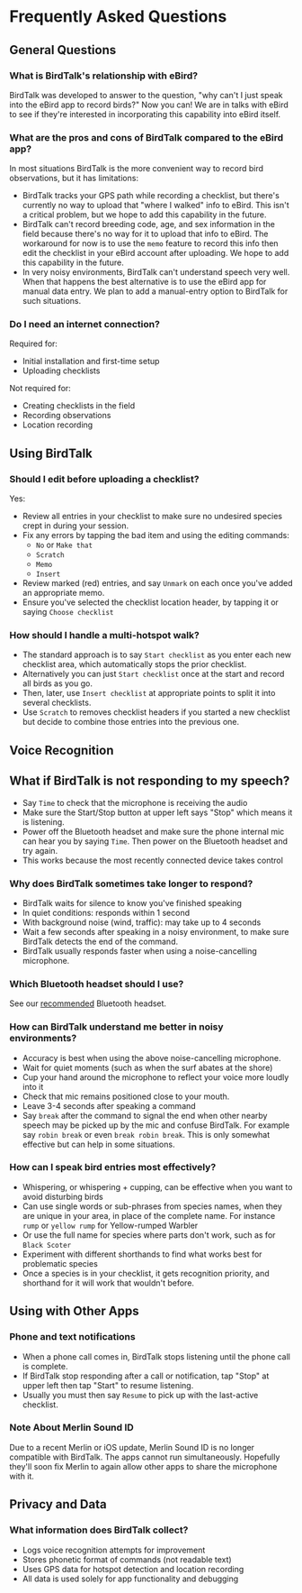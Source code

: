 # Frequently Asked Questions

## General Questions

### What is BirdTalk's relationship with eBird?

BirdTalk was developed to answer to the question, "why can't I just speak into the eBird app to record birds?"  Now you can!  We are in talks with eBird to see if they're interested in incorporating this capability into eBird itself.

### What are the pros and cons of BirdTalk compared to the eBird app?

In most situations BirdTalk is the more convenient way to record bird observations, but it has limitations:

- BirdTalk tracks your GPS path while recording a checklist, but there's currently no way to upload that "where I walked" info to eBird.  This isn't a critical problem, but we hope to add this capability in the future.
- BirdTalk can't record breeding code, age, and sex information in the field because there's no way for it to upload that info to eBird.  The workaround for now is to use the `memo` feature to record this info then edit the checklist in your eBird account after uploading.  We hope to add this capability in the future.
- In very noisy environments, BirdTalk can't understand speech very well.  When that happens the best alternative is to use the eBird app for manual data entry.  We plan to add a manual-entry option to BirdTalk for such situations.

### Do I need an internet connection?

Required for:

- Initial installation and first-time setup
- Uploading checklists

Not required for:

- Creating checklists in the field
- Recording observations
- Location recording

## Using BirdTalk

### Should I edit before uploading a checklist?

Yes:

- Review all entries in your checklist to make sure no undesired species crept in during your session.
- Fix any errors by tapping the bad item and using the editing commands:
    - `No` or `Make that`
    - `Scratch`
    - `Memo`
    - `Insert`
- Review marked (red) entries, and say `Unmark` on each once you've added an appropriate memo.
- Ensure you've selected the checklist location header, by tapping it or saying `Choose checklist`

### How should I handle a multi-hotspot walk?

- The standard approach is to say `Start checklist` as you enter each new checklist area, which automatically stops the prior checklist.
- Alternatively you can just `Start checklist` once at the start and record all birds as you go.
- Then, later, use `Insert checklist` at appropriate points to split it into several checklists.
- Use `Scratch` to removes checklist headers if you started a new checklist but decide to combine those entries into the previous one.


## Voice Recognition

## What if BirdTalk is not responding to my speech?

- Say `Time` to check that the microphone is receiving the audio
- Make sure the Start/Stop button at upper left says "Stop" which means it is listening.
- Power off the Bluetooth headset and make sure the phone internal mic can hear you by saying `Time`.  Then power on the Bluetooth headset and try again.
- This works because the most recently connected device takes control

### Why does BirdTalk sometimes take longer to respond?

- BirdTalk waits for silence to know you've finished speaking
- In quiet conditions: responds within 1 second
- With background noise (wind, traffic): may take up to 4 seconds
- Wait a few seconds after speaking in a noisy environment, to make sure BirdTalk detects the end of the command. 
- BirdTalk usually responds faster when using a noise-cancelling microphone.

### Which Bluetooth headset should I use?

See our [recommended](installation/requirements-and-setup.md/#requirements) Bluetooth headset.


### How can BirdTalk understand me better in noisy environments?

- Accuracy is best when using the above noise-cancelling microphone.
- Wait for quiet moments (such as when the surf abates at the shore)
- Cup your hand around the microphone to reflect your voice more loudly into it
- Check that mic remains positioned close to your mouth.
- Leave 3-4 seconds after speaking a command
- Say `break` after the command to signal the end when other nearby speech may be picked up by the mic and confuse BirdTalk.  For example say `robin break` or even `break robin break`.  This is only somewhat effective but can help in some situations.

### How can I speak bird entries most effectively?

- Whispering, or whispering + cupping, can be effective when you want to avoid disturbing birds
- Can use single words or sub-phrases from species names, when they are unique in your area, in place of the complete name.  For instance `rump` or `yellow rump` for Yellow-rumped Warbler
- Or use the full name for species where parts don't work, such as for `Black Scoter`
- Experiment with different shorthands to find what works best for problematic species
- Once a species is in your checklist, it gets recognition priority, and shorthand for it will work that wouldn't before.


## Using with Other Apps

### Phone and text notifications

- When a phone call comes in, BirdTalk stops listening until the phone call is complete.
- If BirdTalk stop responding after a call or notification, tap "Stop" at upper left then tap "Start" to resume listening.
- Usually you must then say `Resume` to pick up with the last-active checklist.

### Note About Merlin Sound ID

Due to a recent Merlin or iOS update, Merlin Sound ID is no longer compatible with BirdTalk. The apps cannot run simultaneously.  Hopefully they'll soon fix Merlin to again allow other apps to share the microphone with it.


## Privacy and Data

### What information does BirdTalk collect?

- Logs voice recognition attempts for improvement
- Stores phonetic format of commands (not readable text)
- Uses GPS data for hotspot detection and location recording
- All data is used solely for app functionality and debugging

